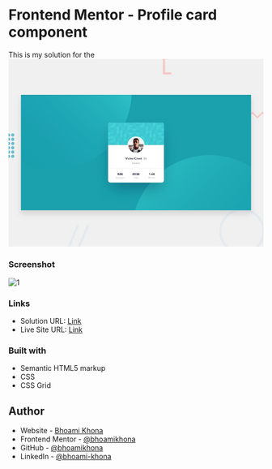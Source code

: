 # Frontend Mentor - Profile card component

This is my solution for the ![Profile card component coding challenge](./design/desktop-preview.jpg)

### Screenshot

![1](https://user-images.githubusercontent.com/50435319/235429274-406e8fe2-0950-4f50-90d2-170f54b1f8eb.PNG)

### Links

- Solution URL: [Link](https://github.com/bhoamikhona/frontend-mentor-challenges/tree/main/stats-preview-card-component-main)
- Live Site URL: [Link](https://bhoamikhona.github.io/frontend-mentor-challenges/stats-preview-card-component-main/index.html)

### Built with

- Semantic HTML5 markup
- CSS
- CSS Grid

## Author

- Website - [Bhoami Khona](https://bhoamikhona.github.io/bhoami-khona-website/)
- Frontend Mentor - [@bhoamikhona](https://www.frontendmentor.io/profile/bhoamikhona)
- GitHub - [@bhoamikhona](https://github.com/bhoamikhona)
- LinkedIn - [@bhoami-khona](https://www.linkedin.com/in/bhoami-khona/)
